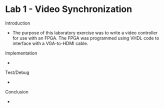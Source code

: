 Lab 1 - Video Synchronization
=====

Introduction

* The purpose of this laboratory exercise was to write a video controller for use with an FPGA. The FPGA was programmed using VHDL code to interface with a VGA-to-HDMI cable.


Implementation

* 


Test/Debug

* 


Conclusion

* 
 
